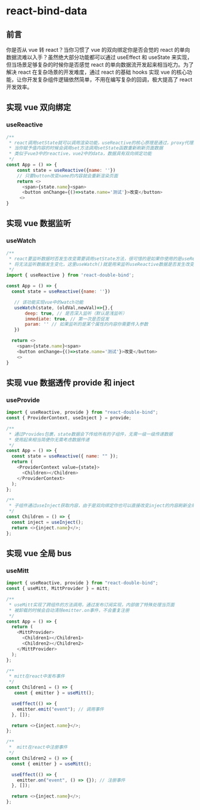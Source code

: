 # react-bind-data

## 前言

你是否从 vue 转 react？当你习惯了 vue 的双向绑定你是否会觉的 react 的单向数据流难以入手？虽然绝大部分功能都可以通过 useEffect 和 useState 来实现，但当场景足够复杂的时候你是否感觉 react 的单向数据流开发起来相当吃力。为了解决 react 在复杂场景的开发难度，通过 react 的基础 hooks 实现 vue 的核心功能，让你开发复杂组件逻辑依然简单，不用在编写复杂的回调，极大提高了 react 开发效率。

## 实现 vue 双向绑定

### useReactive

```js
/**
 * react调用setState就可以调用渲染功能，useReactive的核心原理是通过，proxy代理state
 * 当你赋予值内容的时候会调用set方法调用setState函数重新刷新页面数据
 * 类似于vue3中的reactive，vue2中的data，数据具有双向绑定功能
 */
const App = () => {
    const state = useReactive({name: ''})
    // 只要button改变name的内容就会重新渲染页面
    return <>
      <span>{state.name}<span>
      <button onChange={()=>state.name='测试'}>改变</button>
     <>
}
```

## 实现 vue 数据监听

### useWatch

```js
/**
 * react要监听数据时否发生改变需要调用setState方法，很可惜的是如果你使用的是useReactiv你
 * 将无法监听数据发生变化，这里useWatch()就是用来监听useReactive数据是否发生改变
 */
import { useReactive } from 'react-double-bind';

const App = () => {
  const state = useReactive({name: ''})

   // 该功能实现vue中的watch功能
   useWatch(state, (oldVal,newVal)=>{},{
       deep: true, // 是否深入监听（默认是浅监听）
       immediate: true, // 第一次是否促发
       param: '' // 如果监听的是某个属性的内容你需要传入参数
   })

  return <>
    <span>{state.name}<span>
    <button onChange={()=>state.name='测试'}>改变</button>
    <>
}
```

## 实现 vue 数据透传 provide 和 inject

### useProvide

```js
import { useReactive, provide } from "react-double-bind";
const { ProviderContext, useInject } = provide;

/**
 * 通过Provides包裹，state数据会下传给所有的子组件，无需一级一级传递数据
 * 使用起来相当简便你无需考虑数据传递
 */
const App = () => {
  const state = useReactive({ name: "" });
  return (
    <ProviderContext value={state}>
      <Children></Children>
    </ProviderContext>
  );
};

/**
 * 子组件通过useInject获取内容，由于是双向绑定你也可以直接改变inject的内容刷新全局数据
 */
const Children = () => {
  const inject = useInject();
  return <>{inject.name}</>;
};
```

## 实现 vue 全局 bus

### useMitt

```js
import { useReactive, provide } from "react-double-bind";
const { useMitt, MittProvider } = mitt;

/**
 * useMitt实现了跨组件的方法调用，通过发布订阅实现，内部做了特殊处理当页面
 * 被卸载的时候会自动清除emitter.on事件，不会重复注册
 */
const App = () => {
  return (
    <MittProvider>
      <Children1></Children1>
      <Children2></Children2>
    </MittProvider>
  );
};

/**
 * mitt在react中发布事件
 */
const Children1 = () => {
   const { emitter } = useMitt();

  useEffect(() => {
    emitter.emit("event"); // 调用事件
  }, []);

  return <>{inject.name}</>;
};

/**
 *  mitt在react中注册事件
 */
const Children2 = () => {
  const { emitter } = useMitt();

  useEffect(() => {
    emitter.on("event", () => {}); // 注册事件
  }, []);

  return <>{inject.name}</>;
};
```
